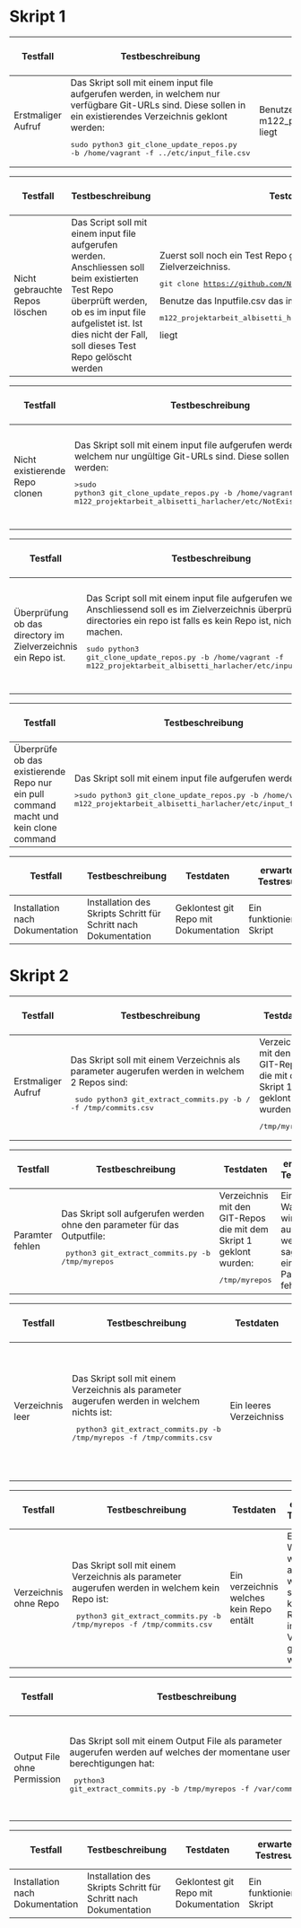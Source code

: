 # Skript 1

| Testfall | Testbeschreibung | Testdaten | erwartetes Testresultat | erhaltenes Testresultat | Tester | Testdatum und Teststatus |
|  - | - | - | - | - | - | - |
| Erstmaliger Aufruf | Das Skript soll mit einem input file aufgerufen werden, in welchem nur verfügbare Git-URLs sind. Diese sollen in ein existierendes Verzeichnis geklont werden:<pre>sudo python3 git_clone_update_repos.py -b /home/vagrant -f ../etc/input_file.csv</pre> | Benutze das Inputfile.csv das im m122_projektarbeit_albisetti_harlacher/etc/ liegt| Alle Repos werden darin geklont | Alle Repos auf welche man Berechtigungen hat werden ins Zielverzeichnis geklont | Paul Albisetti | 30.04.2022, Bestanden |

| Testfall | Testbeschreibung | Testdaten | erwartetes Testresultat | erhaltenes Testresultat | Tester | Testdatum und Teststatus |
|  - | - | - | - | - | - | - |
|Nicht gebrauchte Repos löschen | Das Script soll mit einem input file aufgerufen werden. Anschliessen soll beim existierten Test Repo überprüft werden, ob es im input file aufgelistet ist. Ist dies nicht der Fall, soll dieses Test Repo gelöscht werden | Zuerst soll noch ein Test Repo geklont werden im gleichen Zielverzeichniss. <pre>git clone https://github.com/Nightshade1925/TicketSystem.git</pre> Benutze das Inputfile.csv das im <pre>m122_projektarbeit_albisetti_harlacher/etc/ </pre> liegt| Alle Repos werden geklont und das zuerst geklonte Repo wird gelöscht.| Repos werden geklont/gepullt und das zuerst geklonte Repo wird gelöscht | Paul Albisetti | 30.04.2022, Bestanden |

| Testfall | Testbeschreibung | Testdaten | erwartetes Testresultat | erhaltenes Testresultat | Tester | Testdatum und Teststatus |
|  - | - | - | - | - | - | - |
| Nicht existierende Repo clonen | Das Skript soll mit einem input file aufgerufen werden, in welchem nur ungültige Git-URLs sind. Diese sollen geklont werden:<pre>>sudo python3 git_clone_update_repos.py -b /home/vagrant -f m122_projektarbeit_albisetti_harlacher/etc/NotExistingRepo.csv</pre> | Benutze das NotExistingRepo.csv das im <pre>m122_projektarbeit_albisetti_harlacher/etc/ </pre> liegt | Nichts wurde geklonnt. Im log file sollte die Fehlermeldung stehen, "couldn't clone repo name".| Fehlermeldung wird in logs geschrieben. "Couldn't clone git@github.com:dmtbz/adsfasdfasdfa.git" wird in Konsole geschrieben | Paul Albisetti | 30.04.2022, Bestanden |

| Testfall | Testbeschreibung | Testdaten | erwartetes Testresultat | erhaltenes Testresultat | Tester | Testdatum und Teststatus |
|  - | - | - | - | - | - | - |
| Überprüfung ob das directory im Zielverzeichnis ein Repo ist. | Das Script soll mit einem input file aufgerufen werden. Anschliessend soll es im Zielverzeichnis überprüfen ob alle directories ein repo ist falls es kein Repo ist, nichts machen.<pre>sudo python3 git_clone_update_repos.py -b /home/vagrant -f m122_projektarbeit_albisetti_harlacher/etc/input_file.csv</pre> | Zuerst soll ein neues directory im Zielverzeichnis erstellt werden. Benutze das Inputfile.csv das im <pre>m122_projektarbeit_albisetti_harlacher/etc/ </pre> liegt | Verzeichnis wird erstellt und alle Repos werden geklont. Das erstellte directory ist immer noch vorhanden.| Normale Repos werden im Ziel Repo ignoriert | Paul Albisetti | 30.04.2022, Bestanden |

| Testfall | Testbeschreibung | Testdaten | erwartetes Testresultat | erhaltenes Testresultat | Tester | Testdatum und Teststatus |
|  - | - | - | - | - | - | - |
| Überprüfe ob das existierende Repo nur ein pull command macht und kein clone command | Das Skript soll mit einem input file aufgerufen werden: <pre>>sudo python3 git_clone_update_repos.py -b /home/vagrant -f m122_projektarbeit_albisetti_harlacher/etc/input_file.csv</pre> | Zuerst muss das folgende Repository im Zielverzeichnis geklont werden <pre>https://github.com/Nightshade1925/m122_projektarbeit_albisetti_harlacher.git</pre>| Repos welche noch nicht existieren werden geklont, existierende ewrden gepullt | Repos werden gepullt wenn sie bereits existieren | Paul Albisetti | 30.04.2022, Bestanden |

| Testfall | Testbeschreibung | Testdaten | erwartetes Testresultat | erhaltenes Testresultat | Tester | Testdatum und Teststatus |
|  - | - | - | - | - | - | - |
| Installation nach Dokumentation | Installation des Skripts Schritt für Schritt nach Dokumentation | Geklontest git Repo mit Dokumentation | Ein funktionierendes Skript | Skript funktioniert nach Anleitung | Paul Albisetti | 20.04.2022, Bestanden |


# Skript 2

| Testfall | Testbeschreibung | Testdaten | erwartetes Testresultat | erhaltenes Testresultat | Tester | Testdatum und Teststatus |
|  - | - | - | - | - | - | - |
| Erstmaliger Aufruf | Das Skript soll mit einem Verzeichnis als parameter augerufen werden in welchem 2 Repos sind:<pre> sudo python3 git_extract_commits.py -b / -f /tmp/commits.csv</pre> | Verzeichnis mit den GIT-Repos die mit dem Skript 1 geklont wurden:<pre>/tmp/myrepos</pre> | Alle Repos aus /tmp/myrepos werden gelesen und ein File /tmp/commits.csv erstellt mit allen Commits beider Repos | File mit allen Commit wurde erstellt. |Benjamin Harlacher|26.04.2022 Bestanden|

| Testfall | Testbeschreibung | Testdaten | erwartetes Testresultat | erhaltenes Testresultat | Tester | Testdatum und Teststatus |
|  - | - | - | - | - | - | - |
| Paramter fehlen | Das Skript soll aufgerufen werden ohne den parameter für das Outputfile:<pre> python3 git_extract_commits.py -b /tmp/myrepos</pre> | Verzeichnis mit den GIT-Repos die mit dem Skript 1 geklont wurden:<pre>/tmp/myrepos</pre> | Eine Warnung wird ausgegeben welche sagt, dass ein Input Parameter fehlt  |Warnung wurde ausgegeben |Benjamin Harlacher |26.04.2022 Bestanden|

| Testfall | Testbeschreibung | Testdaten | erwartetes Testresultat | erhaltenes Testresultat | Tester | Testdatum und Teststatus |
|  - | - | - | - | - | - | - |
| Verzeichnis leer | Das Skript soll mit einem Verzeichnis als parameter augerufen werden in welchem nichts ist:<pre> python3 git_extract_commits.py -b /tmp/myrepos -f /tmp/commits.csv</pre> | Ein leeres Verzeichniss | Eine Warnung wird ausgegeben welche sagt, dass kein Repository im Verzeichnis gefunden wrude  |Exception bekommen anstatt eine Warnung |Benjamin Harlacher |26.04.2022 Nicht Bestanden|

| Testfall | Testbeschreibung | Testdaten | erwartetes Testresultat | erhaltenes Testresultat | Tester | Testdatum und Teststatus |
|  - | - | - | - | - | - | - |
| Verzeichnis ohne Repo | Das Skript soll mit einem Verzeichnis als parameter augerufen werden in welchem kein Repo ist:<pre> python3 git_extract_commits.py -b /tmp/myrepos -f /tmp/commits.csv</pre> | Ein verzeichnis welches kein Repo entält | Eine Warnung wird ausgegeben welche sagt, dass kein Repository im Verzeichnis gefunden wurde  |Exception bekommen anstatt eine Warnung |Benjamin Harlacher |26.04.2022 Nicht bestanden|

| Testfall | Testbeschreibung | Testdaten | erwartetes Testresultat | erhaltenes Testresultat | Tester | Testdatum und Teststatus |
|  - | - | - | - | - | - | - |
| Output File ohne Permission | Das Skript soll mit einem Output File als parameter augerufen werden auf welches der momentane user keien berechtigungen hat:<pre> python3 git_extract_commits.py -b /tmp/myrepos -f /var/commits.csv</pre> | Ein Output File Path auf welcher der user kein Zugriff hat | Eine Warnung wird ausgegeben welche sagt, dass Berechtigungen fehlen um das Output File zu erstellen|Ein Exception bekommen anstatt eine Warnung |Benjamin Harlacher | 26.04.2022 Nicht bestanden|

| Testfall | Testbeschreibung | Testdaten | erwartetes Testresultat | erhaltenes Testresultat | Tester | Testdatum und Teststatus |
|  - | - | - | - | - | - | - |
| Installation nach Dokumentation | Installation des Skripts Schritt für Schritt nach Dokumentation | Geklontest git Repo mit Dokumentation | Ein funktionierends Skript | |Benjamin Harlacher |26.04.2022 Bestanden |

